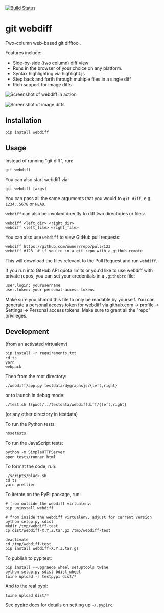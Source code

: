 [![Build Status](https://travis-ci.org/danvk/webdiff.svg?branch=master)](https://travis-ci.org/danvk/webdiff)
# git webdiff

Two-column web-based git difftool.

Features include:
* Side-by-side (two column) diff view
* Runs in the browser of your choice on any platform.
* Syntax highlighting via highlight.js
* Step back and forth through multiple files in a single diff
* Rich support for image diffs

<!-- This is `git webdiff 05157bba^..05157bba`, in this repo -->
![Screenshot of webdiff in action](http://www.danvk.org/webdiff.png)

![Screenshot of image diffs](http://www.danvk.org/webdiff-images.png)

## Installation

    pip install webdiff

## Usage

Instead of running "git diff", run:

    git webdiff

You can also start webdiff via:

    git webdiff [args]

You can pass all the same arguments that you would to `git diff`, e.g.
`1234..5678` or `HEAD`.

`webdiff` can also be invoked directly to diff two directories or files:

    webdiff <left_dir> <right_dir>
    webdiff <left_file> <right_file>

You can also use `webdiff` to view GitHub pull requests:

    webdiff https://github.com/owner/repo/pull/123
    webdiff #123  # if you're in a git repo with a github remote

This will download the files relevant to the Pull Request and run `webdiff`.

If you run into GitHub API quota limits or you'd like to use webdiff with
private repos, you can set your credentials in a `.githubrc` file:

```
user.login: yourusername
user.token: your-personal-access-tokens
```

Make sure you chmod this file to only be readable by yourself. You can generate
a personal access token for webdiff via github.com → profile → Settings →
Personal access tokens. Make sure to grant all the "repo" privileges.


## Development

(from an activated virtualenv)

    pip install -r requirements.txt
    cd ts
    yarn
    webpack

Then from the root directory:

    ./webdiff/app.py testdata/dygraphsjs/{left,right}

or to launch in debug mode:

    ./test.sh $(pwd)/../testdata/webdiffdiff/{left,right}

(or any other directory in testdata)

To run the Python tests:

    nosetests

To run the JavaScript tests:

    python -m SimpleHTTPServer
    open tests/runner.html

To format the code, run:

    ./scripts/black.sh
    cd ts
    yarn prettier

To iterate on the PyPI package, run:

    # from outside the webdiff virtualenv:
    pip uninstall webdiff

    # from inside the webdiff virtualenv, adjust for current version
    python setup.py sdist
    mkdir /tmp/webdiff-test
    cp dist/webdiff-X.Y.Z.tar.gz /tmp/webdiff-test

    deactivate
    cd /tmp/webdiff-test
    pip install webdiff-X.Y.Z.tar.gz

To publish to pypitest:

    pip install --upgraede wheel setuptools twine
    python setup.py sdist bdist_wheel
    twine upload -r testpypi dist/*

And to the real pypi:

    twine upload dist/*

See [pypirc][] docs for details on setting up `~/.pypirc`.

[oauth]: https://github.com/danvk/webdiff/issues/103
[pypirc]: https://packaging.python.org/specifications/pypirc/
